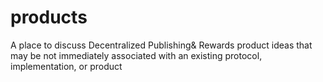 # products
A place to discuss Decentralized Publishing&amp; Rewards  product ideas that may be not immediately associated with an existing protocol, implementation, or product
